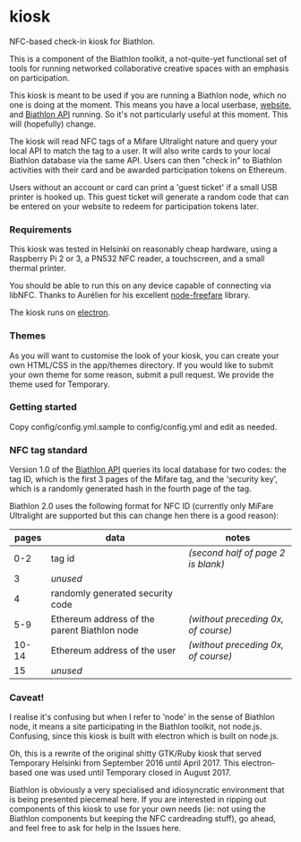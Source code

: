 # kiosk
NFC-based check-in kiosk for Biathlon.

This is a component of the Biathlon toolkit, a not-quite-yet functional set of tools for running networked collaborative creative spaces with an emphasis on participation.

This kiosk is meant to be used if you are running a Biathlon node, which no one is doing at the moment. This means you have a local userbase, [website](https://github.com/BiathlonHelsinki/temporary), and [Biathlon API](https://github.com/BiathlonHelsinki/biathlon_rails_api) running. So it's not particularly useful at this moment. This will (hopefully) change.

The kiosk will read NFC tags of a Mifare Ultralight nature and query your local API to match the tag to a user. It will also write cards to your local Biathlon database via the same API. Users can then "check in" to Biathlon activities with their card and be awarded participation tokens on Ethereum.

Users without an account or card can print a 'guest ticket' if a small USB printer is hooked up. This guest ticket will generate a random code that can be entered on your website to redeem for participation tokens later.


### Requirements
This kiosk was tested in Helsinki on reasonably cheap hardware, using a Raspberry Pi 2 or 3, a PN532 NFC reader, a touchscreen, and a small thermal printer.

You should be able to run this on any device capable of connecting via libNFC. Thanks to Aurélien for his excellent [node-freefare](https://github.com/Alabate/node-freefare/) library.

The kiosk runs on [electron](http://electron.io).

### Themes
As you will want to customise the look of your kiosk, you can create your own HTML/CSS in the app/themes directory. If you would like to submit your own theme for some reason, submit a pull request. We provide the theme used for Temporary.

### Getting started
Copy config/config.yml.sample to config/config.yml and edit as needed.

### NFC tag standard
Version 1.0 of the [Biathlon API](https://github.com/BiathlonHelsinki/biathlon_rails_api) queries its local database for two codes: the tag ID, which is the first 3 pages of the Mifare tag, and the 'security key', which is a randomly generated hash in the fourth page of the tag.

Biathlon 2.0 uses the following format for NFC ID (currently only MiFare Ultralight are supported but this can change hen there is a good reason):


pages | data | notes
--- | --- | ---
0-2 | tag id | *(second half of page 2 is blank)*
3 | *unused* |
4 | randomly generated security code |
5-9 | Ethereum address of the parent Biathlon node | *(without preceding 0x, of course)*
10-14 | Ethereum address of the user  | *(without preceding 0x, of course)*
15 | *unused* |

### Caveat!
I realise it's confusing but when I refer to 'node' in the sense of Biathlon node, it means a site participating in the Biathlon toolkit, not node.js. Confusing, since this kiosk is built with electron which is built on node.js.

Oh, this is a rewrite of the original shitty GTK/Ruby kiosk that served Temporary Helsinki from September 2016 until April 2017. This electron-based one was used until Temporary closed in August 2017.

Biathlon is obviously a very specialised and idiosyncratic environment that is being presented piecemeal here. If you are interested in ripping out components of this kiosk to use for your own needs (ie: not using the Biathlon components but keeping the NFC cardreading stuff), go ahead, and feel free to ask for help in the Issues here.
